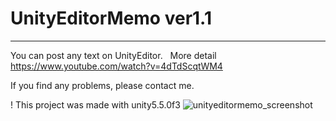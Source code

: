# UnityEditorMemo ver1.1
***
You can post any text on UnityEditor.  
More detail <https://www.youtube.com/watch?v=4dTdScqtWM4>   

If you find any problems, please contact me.  
  
! This project was made with unity5.5.0f3 
![unityeditormemo_screenshot](https://github.com/charcolle/UnityEditorMemo/blob/master/UnityEditorMemo_Screenshot_v1.1.png?raw=true)

